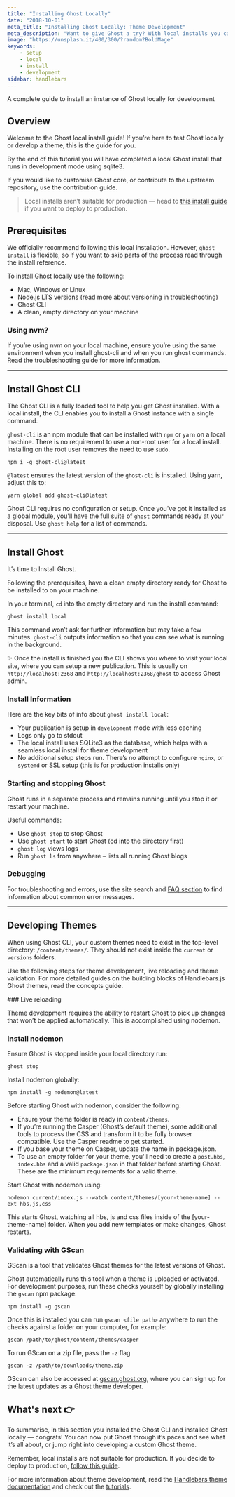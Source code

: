 ```yaml
---
title: "Installing Ghost Locally"
date: "2018-10-01"
meta_title: "Installing Ghost Locally: Theme Development"
meta_description: "Want to give Ghost a try? With local installs you can test the platform or develop a Ghost theme. Read the full guide here 👻"
image: "https://unsplash.it/400/300/?random?BoldMage"
keywords:
    - setup
    - local
    - install
    - development
sidebar: handlebars
---
```


A complete guide to install an instance of Ghost locally for development

## Overview

Welcome to the Ghost local install guide! If you’re here to test Ghost locally or develop a theme, this is the guide for you. 

By the end of this tutorial you will have completed a local Ghost install that runs in development mode using sqlite3. 

If you would like to customise Ghost core, or contribute to the upstream repository, use the contribution guide.

> Local installs aren’t suitable for production — head to [this install guide](https://docs.ghost.org/setup/ubuntu/) if you want to deploy to production.

## Prerequisites

We officially recommend following this local installation. However, `ghost install` is flexible, so if you want to skip parts of the process read through the install reference. 

To install Ghost locally use the following:


* Mac, Windows or Linux
* Node.js LTS versions (read more about versioning in troubleshooting)
* Ghost CLI
* A clean, empty directory on your machine

### Using nvm?

If you’re using nvm on your local machine, ensure you’re using the same environment when you install ghost-cli and when you run ghost commands. Read the troubleshooting guide for more information.

---

## Install Ghost CLI

The Ghost CLI is a fully loaded tool to help you get Ghost installed. With a local install, the CLI enables you to install a Ghost instance with a single command. 

`ghost-cli` is an npm module that can be installed with `npm` or `yarn` on a local machine. There is no requirement to use a non-root user for a local install. Installing on the root user removes the need to use `sudo`.

```
npm i -g ghost-cli@latest
```

`@latest` ensures the latest version of the  `ghost-cli` is installed. Using yarn, adjust this to:  
```
yarn global add ghost-cli@latest
```

Ghost CLI requires no configuration or setup. Once you've got it installed as a global module, you'll have the full suite of `ghost` commands ready at your disposal. Use `ghost help` for a list of commands.

---

## Install Ghost

It’s time to Install Ghost.

Following the prerequisites, have a clean empty directory ready for Ghost to be installed to on your machine. 

In your terminal, `cd` into the empty directory and run the install command:
```
ghost install local
```

This command won’t ask for further information but may take a few minutes. `ghost-cli` outputs information so that you can see what is running in the background. 

✨ Once the install is finished you the CLI shows you where to visit your local site, where you can setup a new publication. This is usually on `http://localhost:2368` and `http://localhost:2368/ghost` to access Ghost admin.

### Install Information

Here are the key bits of info about `ghost install local`:


* Your publication is setup in `development` mode with less caching
* Logs only go to stdout
* The local install uses SQLite3 as the database, which helps with a seamless local install for theme development
* No additional setup steps run. There’s no attempt to configure `nginx`, or `systemd` or SSL setup (this is for production installs only)


### Starting and stopping Ghost

Ghost runs in a separate process and remains running until you stop it or restart your machine. 

Useful commands: 

* Use `ghost stop` to stop Ghost
* Use `ghost start` to start Ghost (cd into the directory first)
* `ghost log` views logs
* Run `ghost ls` from anywhere – lists all running Ghost blogs

### Debugging
For troubleshooting and errors, use the site search and [FAQ section](https://docs.ghost.org/faq/) to find information about common error messages.

---

## Developing Themes

When using Ghost CLI, your custom themes need to exist in the top-level directory: `/content/themes/`. They should not exist inside the `current` or `versions` folders.

Use the following steps for theme development, live reloading and theme validation. For more detailed guides on the building blocks of Handlebars.js Ghost themes, read the concepts guide. 


### Live reloading

Theme development requires the ability to restart Ghost to pick up changes that won’t be applied automatically. This is accomplished using nodemon.


### Install nodemon

Ensure Ghost is stopped inside your local directory run:
```
ghost stop
```

Install nodemon globally:

```
npm install -g nodemon@latest
```

Before starting Ghost with nodemon, consider the following: 


* Ensure your theme folder is ready in `content/themes`. 
* If you’re running the Casper (Ghost’s default theme), some additional tools to process the CSS and transform it to be fully browser compatible. Use the Casper readme to get started.
* If you base your theme on Casper, update the name in package.json.
* To use an empty folder for your theme, you'll need to create a `post.hbs`,  `index.hbs` and a valid `package.json` in that folder before starting Ghost. These are the minimum requirements for a valid theme.

Start Ghost with nodemon using:
```
nodemon current/index.js --watch content/themes/[your-theme-name] --ext hbs,js,css
```

This starts Ghost, watching all hbs, js and css files inside of the [your-theme-name] folder. When you add new templates or make changes, Ghost restarts.


### Validating with GScan

GScan is a tool that validates Ghost themes for the latest versions of Ghost. 

Ghost automatically runs this tool when a theme is uploaded or activated. For development purposes, run these checks yourself by globally installing the `gscan` npm package:
```
npm install -g gscan
```

Once this is installed you can run `gscan <file path>` anywhere to run the checks against a folder on your computer, for example: 
```
gscan /path/to/ghost/content/themes/casper
```

To run GScan on a zip file, pass the `-z` flag
```
gscan -z /path/to/downloads/theme.zip
```

GScan can also be accessed at [gscan.ghost.org](https://gscan.ghost.org/), where you can sign up for the latest updates as a Ghost theme developer. 

## What's next 👉

To summarise, in this section you installed the Ghost CLI and installed Ghost locally — congrats! You can now put Ghost through it’s paces and see what it’s all about, or jump right into developing a custom Ghost theme. 

Remember, local installs are not suitable for production. If you decide to deploy to production, [follow this guide](https://docs.ghost.org/install/ubuntu/).

For more information about theme development, read the [Handlebars theme documentation](https://docs.ghost.org/api/v2/handlebars-themes/) and check out the [tutorials](https://docs.ghost.org/tutorials/). 

